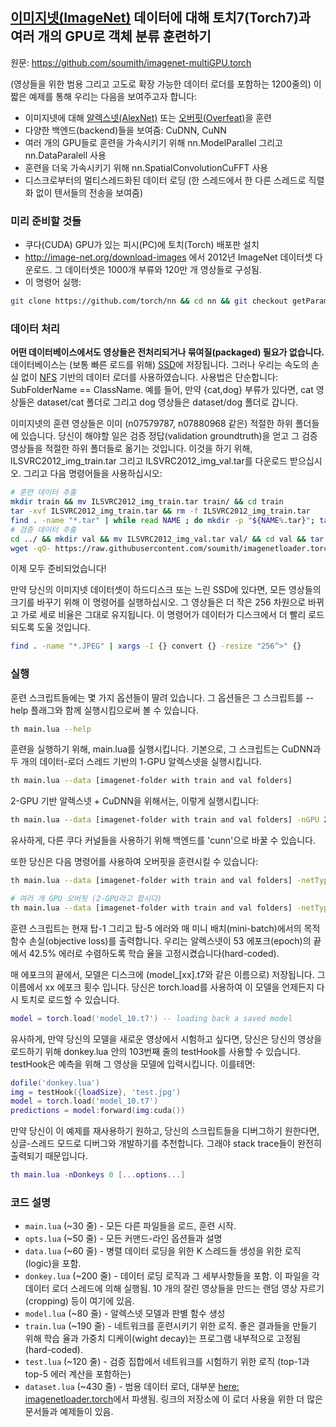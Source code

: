 ## [이미지넷(ImageNet)](http://image-net.org/download-images) 데이터에 대해 토치7(Torch7)과 여러 개의 GPU로 객체 분류 훈련하기

원문: https://github.com/soumith/imagenet-multiGPU.torch

(영상들을 위한 범용 그리고 고도로 확장 가능한 데이터 로더를 포함하는 1200줄의) 이 짧은 예제를 통해 우리는 다음을 보여주고자 합니다:
- 이미지넷에 대해 [알렉스넷(AlexNet)](http://papers.nips.cc/paper/4824-imagenet-classification-with-deep-convolutional-neural-networks) 또는 [오버핏(Overfeat)](http://arxiv.org/abs/1312.6229)을 훈련
- 다양한 백엔드(backend)들을 보여줌: CuDNN, CuNN
- 여러 개의 GPU들로 훈련을 가속시키기 위해 nn.ModelParallel 그리고 nn.DataParalell 사용
- 훈련을 더욱 가속시키기 위해 nn.SpatialConvolutionCuFFT 사용
- 디스크로부터의 멀티스레드화된 데이터 로딩 (한 스레드에서 한 다른 스레드로 직렬화 없이 텐서들의 전송을 보여줌)

### 미리 준비할 것들
- 쿠다(CUDA) GPU가 있는 피시(PC)에 토치(Torch) 배포판 설치
- http://image-net.org/download-images 에서 2012년 ImageNet 데이터셋 다운로드. 그 데이터셋은 1000개 부류와 120만 개 영상들로 구성됨.
- 이 명령어 실행:
```bash
git clone https://github.com/torch/nn && cd nn && git checkout getParamsByDevice && luarocks make rocks/nn-scm-1.rockspec
```

### 데이터 처리
**어떤 데이터베이스에서도 영상들은 전처리되거나 묶여질(packaged) 필요가 없습니다.** 데이터베이스는 (보통 빠른 로드를 위해) [SSD](http://ko.wikipedia.org/wiki/%EC%86%94%EB%A6%AC%EB%93%9C_%EC%8A%A4%ED%85%8C%EC%9D%B4%ED%8A%B8_%EB%93%9C%EB%9D%BC%EC%9D%B4%EB%B8%8C)에 저장됩니다. 그러나 우리는 속도의 손실 없이 [NFS](http://ko.wikipedia.org/wiki/%EB%84%A4%ED%8A%B8%EC%9B%8C%ED%81%AC_%ED%8C%8C%EC%9D%BC_%EC%8B%9C%EC%8A%A4%ED%85%9C) 기반의 데이터 로더를 사용하였습니다. 사용법은 단순합니다: SubFolderName == ClassName. 예를 들어, 만약 {cat,dog} 부류가 있다면, cat 영상들은 dataset/cat 폴더로 그리고 dog 영상들은 dataset/dog 폴더로 갑니다.

이미지넷의 훈련 영상들은 이미 (n07579787, n07880968 같은) 적절한 하위 폴더들에 있습니다. 당신이 해야할 일은 검증 정답(validation groundtruth)을 얻고 그 검증 영상들을 적절한 하위 폴더들로 옮기는 것입니다. 이것을 하기 위해, ILSVRC2012_img_train.tar 그리고 ILSVRC2012_img_val.tar를 다운로드 받으십시오. 그리고 다음 명령어들을 사용하십시오:

```bash
# 훈련 데이터 추출
mkdir train && mv ILSVRC2012_img_train.tar train/ && cd train
tar -xvf ILSVRC2012_img_train.tar && rm -f ILSVRC2012_img_train.tar
find . -name "*.tar" | while read NAME ; do mkdir -p "${NAME%.tar}"; tar -xvf "${NAME}" -C "${NAME%.tar}"; rm -f "${NAME}"; done
# 검증 데이터 추출
cd ../ && mkdir val && mv ILSVRC2012_img_val.tar val/ && cd val && tar -xvf ILSVRC2012_img_val.tar
wget -qO- https://raw.githubusercontent.com/soumith/imagenetloader.torch/master/valprep.sh | bash
```

이제 모두 준비되었습니다!

만약 당신의 이미지넷 데이터셋이 하드디스크 또는 느린 SSD에 있다면, 모든 영상들의 크기를 바꾸기 위해 이 명령어를 실행하십시오. 그 영상들은 더 작은 256 차원으로 바뀌고 가로 세로 비율은 그대로 유지됩니다. 이 명령어가 데이터가 디스크에서 더 빨리 로드되도록 도울 것입니다.

```bash
find . -name "*.JPEG" | xargs -I {} convert {} -resize "256^>" {}
```

### 실행
훈련 스크립트들에는 몇 가지 옵션들이 딸려 있습니다. 그 옵션들은 그 스크립트를 --help 플래그와 함께 실행시킴으로써 볼 수 있습니다. 
```bash
th main.lua --help
```

훈련을 실행하기 위해, main.lua를 실행시킵니다.
기본으로, 그 스크립트는 CuDNN과 두 개의 데이터-로더 스레드 기반의 1-GPU 알렉스넷을 실행시킵니다.
```bash
th main.lua --data [imagenet-folder with train and val folders]
```

2-GPU 기반 알렉스넷 + CuDNN을 위해서는, 이렇게 실행시킵니다:
```bash
th main.lua --data [imagenet-folder with train and val folders] -nGPU 2 -backend cudnn -netType alexnet
```
유사하게, 다른 쿠다 커널들을 사용하기 위해 백엔드를 'cunn'으로 바꿀 수 있습니다. 

또한 당신은 다음 명령어를 사용하여 오버핏을 훈련시킬 수 있습니다:
```bash
th main.lua --data [imagenet-folder with train and val folders] -netType overfeat

# 여러 개 GPU 오버핏 (2-GPU라고 합시다)
th main.lua --data [imagenet-folder with train and val folders] -netType overfeat -nGPU 2
```

훈련 스크립트는 현재 탑-1 그리고 탑-5 에러와 매 미니 배치(mini-batch)에서의 목적 함수 손실(objective loss)를 출력합니다.
우리는 알렉스넷이 53 에포크(epoch)의 끝에서 42.5% 에러로 수렴하도록 학습 율을 고정시켰습니다(hard-coded).

매 에포크의 끝에서, 모델은 디스크에 (model_[xx].t7와 같은 이름으로) 저장됩니다. 그 이름에서 xx 에포크 횟수 입니다.
당신은 torch.load를 사용하여 이 모델을 언제든지 다시 토치로 로드할 수 있습니다.
```lua
model = torch.load('model_10.t7') -- loading back a saved model
```

유사하게, 만약 당신의 모델을 새로운 영상에서 시험하고 싶다면, 당신은 당신의 영상을 로드하기 위해 donkey.lua 안의 103번째 줄의 testHook를 사용할 수 있습니다. testHook은 예측을 위해 그 영상을 모델에 입력시킵니다. 이를테면:
```lua
dofile('donkey.lua')
img = testHook({loadSize}, 'test.jpg')
model = torch.load('model_10.t7')
predictions = model:forward(img:cuda())
```

만약 당신이 이 예제를 재사용하기 원하고, 당신의 스크립트들을 디버그하기 원한다면, 싱글-스레드 모드로 디버그와 개발하기를 추천합니다. 그래야 stack trace들이 완전히 출력되기 때문입니다.
```lua
th main.lua -nDonkeys 0 [...options...]
```

### 코드 설명
- `main.lua` (~30 줄) - 모든 다른 파일들을 로드, 훈련 시작.
- `opts.lua` (~50 줄) - 모든 커맨드-라인 옵션들과 설명
- `data.lua` (~60 줄) - 병렬 데이터 로딩을 위한 K 스레드들 생성을 위한 로직(logic)을 포함.
- `donkey.lua` (~200 줄) - 데이터 로딩 로직과 그 세부사항들을 포함. 이 파일을 각 데이터 로더 스레드에 의해 실행됨. 10 개의 잘린 영상들을 만드는 랜덤 영상 자르기(cropping) 등이 여기에 있음.
- `model.lua` (~80 줄) - 알렉스넷 모델과 판별 함수 생성
- `train.lua` (~190 줄) - 네트워크를 훈련시키기 위한 로직. 좋은 결과들을 만들기 위해 학습 율과 가중치 디케이(wight decay)는 프로그램 내부적으로 고정됨(hard-coded).
- `test.lua` (~120 줄) - 검증 집합에서 네트워크를 시험하기 위한 로직 (top-1과 top-5 에러 계산을 포함하는)
- `dataset.lua` (~430 줄) - 범용 데이터 로더, 대부분 [here: imagenetloader.torch](https://github.com/soumith/imagenetloader.torch)에서 파생됨. 링크의 저장소에 이 로더 사용을 위한 더 많은 문서들과 예제들이 있음.
